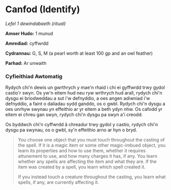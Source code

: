 # Canfod (Identify)

*Lefel 1 dewindabaeth (ritual)*

**Amser Hudo:** 1 munud

**Amrediad:** cyffwrdd

**Cydrannau:** G, S, M (a pearl worth at least 100 gp and an owl feather)

**Parhad:** Ar unwaith

### Cyfieithiad Awtomatig

Rydych chi'n dewis un gwrthrych y mae'n rhaid i chi ei gyffwrdd trwy gydol castio'r swyn. Os yw'n eitem hud neu ryw wrthrych hud arall, rydych chi'n dysgu ei briodweddau a sut i'w defnyddio, a oes angen adiwniad i'w defnyddio, a faint o daliadau sydd ganddo, os o gwbl. Rydych chi'n dysgu a oes unrhyw swynau yn effeithio ar yr eitem a beth ydyn nhw. Os cafodd yr eitem ei chreu gan swyn, rydych chi'n dysgu pa swyn a'i creodd.

Os byddwch chi'n cyffwrdd â chreadur trwy gydol y castio, rydych chi'n dysgu pa swynau, os o gwbl, sy'n effeithio arno ar hyn o bryd.

>  You choose one object that you must touch throughout the casting of the spell. If it is a magic item or some other magic-imbued object, you learn its properties and how to use them, whether it requires attunement to use, and how many charges it has, if any. You learn whether any spells are affecting the item and what they are. If the item was created by a spell, you learn which spell created it.
>  
>  If you instead touch a creature throughout the casting, you learn what spells, if any, are currently affecting it.